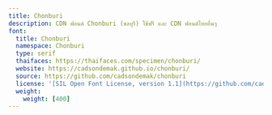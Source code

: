 ```yaml
---
title: Chonburi
description: CDN ฟอนต์ Chonburi (ชลบุรี) ใช้ฟรี และ CDN ฟอนต์ไทยอื่นๆ
font:
  title: Chonburi
  namespace: Chonburi
  type: serif
  thaifaces: https://thaifaces.com/specimen/chonburi/
  website: https://cadsondemak.github.io/chonburi/
  source: https://github.com/cadsondemak/chonburi
  license: '[SIL Open Font License, version 1.1](https://github.com/cadsondemak/chonburi/blob/master/OFL.txt)'
  weight:
    weight: [400]
---
```


<div></div>
